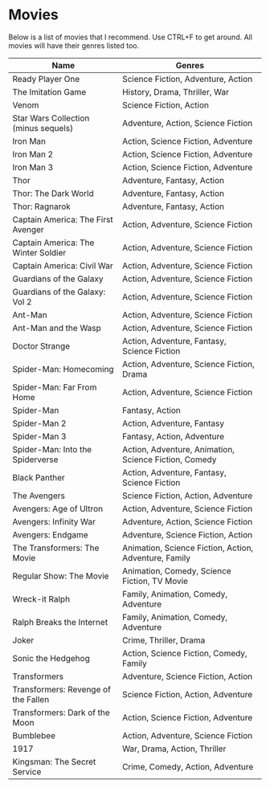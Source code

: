 Movies
===================

Below is a list of movies that I recommend. Use CTRL+F to get around. All movies will have their genres listed too.

|Name|Genres|
|---|---|
|Ready Player One|Science Fiction, Adventure, Action|
|The Imitation Game|History, Drama, Thriller, War|
|Venom|Science Fiction, Action|
|Star Wars Collection (minus sequels)|Adventure, Action, Science Fiction|
|Iron Man|Action, Science Fiction, Adventure|
|Iron Man 2|Action, Science Fiction, Adventure|
|Iron Man 3|Action, Science Fiction, Adventure|
|Thor|Adventure, Fantasy, Action|
|Thor: The Dark World|Adventure, Fantasy, Action|
|Thor: Ragnarok|Adventure, Fantasy, Action|
|Captain America: The First Avenger|Action, Adventure, Science Fiction|
|Captain America: The Winter Soldier|Action, Adventure, Science Fiction|
|Captain America: Civil War|Action, Adventure, Science Fiction|
|Guardians of the Galaxy|Action, Adventure, Science Fiction|
|Guardians of the Galaxy: Vol 2|Action, Adventure, Science Fiction|
|Ant-Man|Action, Adventure, Science Fiction|
|Ant-Man and the Wasp|Action, Adventure, Science Fiction|
|Doctor Strange|Action, Adventure, Fantasy, Science Fiction|
|Spider-Man: Homecoming|Action, Adventure, Science Fiction, Drama|
|Spider-Man: Far From Home|Action, Adventure, Science Fiction|
|Spider-Man|Fantasy, Action|
|Spider-Man 2|Action, Adventure, Fantasy|
|Spider-Man 3|Fantasy, Action, Adventure|
|Spider-Man: Into the Spiderverse|Action, Adventure, Animation, Science Fiction, Comedy|
|Black Panther|Action, Adventure, Fantasy, Science Fiction|
|The Avengers|Science Fiction, Action, Adventure|
|Avengers: Age of Ultron|Action, Adventure, Science Fiction|
|Avengers: Infinity War|Adventure, Action, Science Fiction|
|Avengers: Endgame|Adventure, Science Fiction, Action|
|The Transformers: The Movie|Animation, Science Fiction, Action, Adventure, Family|
|Regular Show: The Movie|Animation, Comedy, Science Fiction, TV Movie|
|Wreck-it Ralph|Family, Animation, Comedy, Adventure|
|Ralph Breaks the Internet|Family, Animation, Comedy, Adventure|
|Joker|Crime, Thriller, Drama|
|Sonic the Hedgehog|Action, Science Fiction, Comedy, Family|
|Transformers|Adventure, Science Fiction, Action|
|Transformers: Revenge of the Fallen|Science Fiction, Action, Adventure|
|Transformers: Dark of the Moon|Action, Science Fiction, Adventure|
|Bumblebee|Action, Adventure, Science Fiction|
|1917|War, Drama, Action, Thriller|
|Kingsman: The Secret Service|Crime, Comedy, Action, Adventure|
